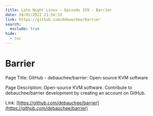 ```yaml
---
title: Late Night Linux – Episode 159 - Barrier
date: 10/01/2022 21:54:33
link: https://github.com/debauchee/barrier
search:
  exclude: true
hide:
  - toc
---
```


# Barrier

Page Title: GitHub - debauchee/barrier: Open-source KVM software

Page Description: Open-source KVM software. Contribute to debauchee/barrier development by creating an account on GitHub. 

Link: [https://github.com/debauchee/barrier](https://github.com/debauchee/barrier)